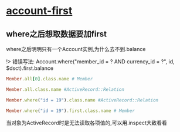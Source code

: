 # [account-first](2019/11_2/account-first)

## where之后想取数据要加first

where之后明明只有一个Account实例,为什么去不到.balance

!> 错误写法: Account.where("member_id = ? AND currency_id = ?", id, $dsct).first.balance

```ruby
Member.all[0].class.name # Member

Member.all.class.name #ActiveRecord::Relation

Member.where("id = 19").class.name #ActiveRecord::Relation

Member.where("id = 19").first.class.name # Member
```

当对象为ActiveRecord时是无法读取各项值的,可以用.inspect大致看看
